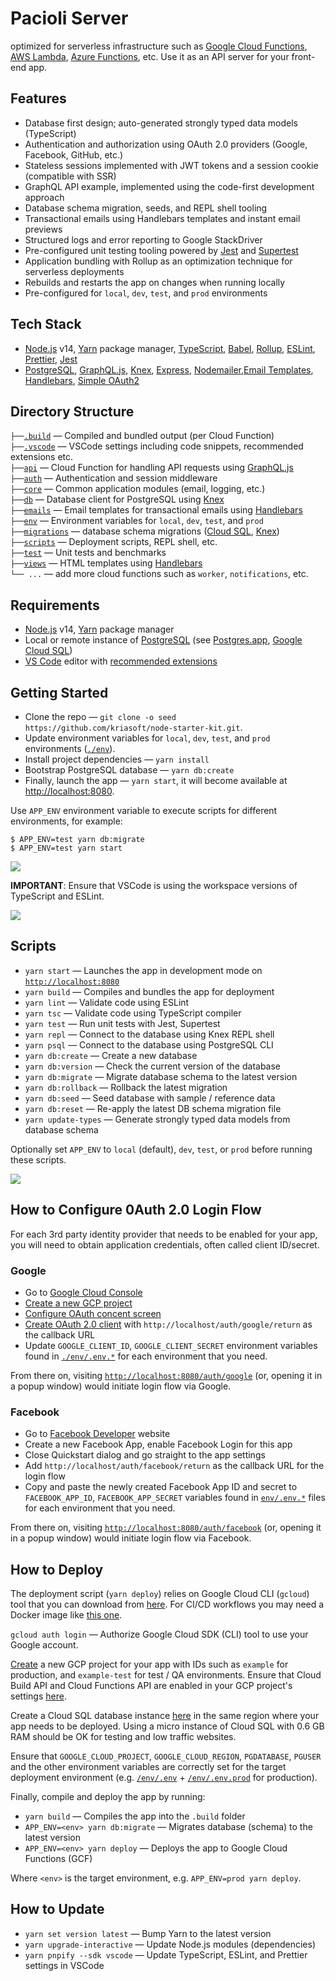 # Pacioli Server

optimized for serverless infrastructure such as [Google Cloud Functions](https://cloud.google.com/functions),
[AWS Lambda](https://aws.amazon.com/lambda/), [Azure Functions](https://azure.microsoft.com/services/functions/), etc.
Use it as an API server for your front-end app.

## Features

- Database first design; auto-generated strongly typed data models (TypeScript)
- Authentication and authorization using OAuth 2.0 providers (Google, Facebook, GitHub, etc.)
- Stateless sessions implemented with JWT tokens and a session cookie (compatible with SSR)
- GraphQL API example, implemented using the code-first development approach
- Database schema migration, seeds, and REPL shell tooling
- Transactional emails using Handlebars templates and instant email previews
- Structured logs and error reporting to Google StackDriver
- Pre-configured unit testing tooling powered by [Jest](https://jestjs.io/) and [Supertest](https://github.com/visionmedia/supertest)
- Application bundling with Rollup as an optimization technique for serverless deployments
- Rebuilds and restarts the app on changes when running locally
- Pre-configured for `local`, `dev`, `test`, and `prod` environments


## Tech Stack

- [Node.js](https://nodejs.org/) v14, [Yarn](https://yarnpkg.com/) package manager,
  [TypeScript](https://www.typescriptlang.org/), [Babel](https://babeljs.io/),
  [Rollup](https://rollupjs.org/), [ESLint](https://eslint.org/),
  [Prettier](https://prettier.io/), [Jest](https://jestjs.io/)
- [PostgreSQL](https://www.postgresql.org/), [GraphQL.js](https://github.com/graphql/graphql-js),
  [Knex](https://knesjs.org/), [Express](https://expressjs.com/),
  [Nodemailer](https://nodemailer.com/),[Email Templates](https://email-templates.js.org/),
  [Handlebars](https://handlebarsjs.com/), [Simple OAuth2](https://github.com/lelylan/simple-oauth2)

## Directory Structure

`├──`[`.build`](.build) — Compiled and bundled output (per Cloud Function)<br>
`├──`[`.vscode`](.vscode) — VSCode settings including code snippets, recommended extensions etc.<br>
`├──`[`api`](./api) — Cloud Function for handling API requests using [GraphQL.js](https://github.com/graphql/graphql-js)<br>
`├──`[`auth`](./auth) — Authentication and session middleware<br>
`├──`[`core`](./core) — Common application modules (email, logging, etc.)<br>
`├──`[`db`](./db) — Database client for PostgreSQL using [Knex](https://knexjs.org/)<br>
`├──`[`emails`](./emails) — Email templates for transactional emails using [Handlebars](https://handlebarsjs.com/)<br>
`├──`[`env`](./env) — Environment variables for `local`, `dev`, `test`, and `prod`<br>
`├──`[`migrations`](./migrations) — database schema migrations ([Cloud SQL](https://cloud.google.com/sql), [Knex](https://knexjs.org/))<br>
`├──`[`scripts`](./scripts) — Deployment scripts, REPL shell, etc.<br>
`├──`[`test`](./test) — Unit tests and benchmarks<br>
`├──`[`views`](./views) — HTML templates using [Handlebars](https://handlebarsjs.com/)<br>
`└── ...` — add more cloud functions such as `worker`, `notifications`, etc.

## Requirements

- [Node.js](https://nodejs.org/) v14, [Yarn](https://yarnpkg.com/) package manager
- Local or remote instance of [PostgreSQL](https://www.postgresql.org/) (see [Postgres.app](https://postgresapp.com/), [Google Cloud SQL](https://cloud.google.com/sql))
- [VS Code](https://code.visualstudio.com/) editor with [recommended extensions](.vscode/extensions.json)

## Getting Started

- Clone the repo — `git clone -o seed https://github.com/kriasoft/node-starter-kit.git`.
- Update environment variables for `local`, `dev`, `test`, and `prod` environments ([`./env`](./env)).
- Install project dependencies — `yarn install`
- Bootstrap PostgreSQL database — `yarn db:create`
- Finally, launch the app — `yarn start`, it will become available at [http://localhost:8080](http://localhost:8080/).

Use `APP_ENV` environment variable to execute scripts for different environments, for example:

```
$ APP_ENV=test yarn db:migrate
$ APP_ENV=test yarn start
```

![](https://files.tarkus.me/node-starter-kit-start.svg)

**IMPORTANT**: Ensure that VSCode is using the workspace versions of TypeScript and ESLint.

![](https://files.tarkus.me/typescript-workspace.png)

## Scripts

- `yarn start` — Launches the app in development mode on [`http://localhost:8080`](http://localhost:8080/)
- `yarn build` — Compiles and bundles the app for deployment
- `yarn lint` — Validate code using ESLint
- `yarn tsc` — Validate code using TypeScript compiler
- `yarn test` — Run unit tests with Jest, Supertest
- `yarn repl` — Connect to the database using Knex REPL shell
- `yarn psql` — Connect to the database using PostgreSQL CLI
- `yarn db:create` — Create a new database
- `yarn db:version` — Check the current version of the database
- `yarn db:migrate` — Migrate database schema to the latest version
- `yarn db:rollback` — Rollback the latest migration
- `yarn db:seed` — Seed database with sample / reference data
- `yarn db:reset` — Re-apply the latest DB schema migration file
- `yarn update-types` — Generate strongly typed data models from database schema

Optionally set `APP_ENV` to `local` (default), `dev`, `test`, or `prod` before running these scripts.

![](https://files.tarkus.me/node-starter-kit-db.svg)

## How to Configure 0Auth 2.0 Login Flow

For each 3rd party identity provider that needs to be enabled for your app, you
will need to obtain application credentials, often called client ID/secret.

### Google

- Go to [Google Cloud Console](https://console.cloud.google.com/)
- [Create a new GCP project](https://console.cloud.google.com/projectcreate)
- [Configure OAuth concent screen](https://console.cloud.google.com/apis/credentials/consent)
- [Create OAuth 2.0 client](https://console.cloud.google.com/apis/credentials/oauthclient)
  with `http://localhost/auth/google/return` as the callback URL
- Update `GOOGLE_CLIENT_ID`, `GOOGLE_CLIENT_SECRET` environment variables
  found in [`./env/.env.*`](./env/) for each environment that you need.

From there on, visiting [`http://localhost:8080/auth/google`](http://localhost:8080/auth/google)
(or, opening it in a popup window) would initiate login flow via Google.

### Facebook

- Go to [Facebook Developer](https://developers.facebook.com/apps/) website
- Create a new Facebook App, enable Facebook Login for this app
- Close Quickstart dialog and go straight to the app settings
- Add `http://localhost/auth/facebook/return` as the callback URL for the login flow
- Copy and paste the newly created Facebook App ID and secret to
  `FACEBOOK_APP_ID`, `FACEBOOK_APP_SECRET` variables found in [`env/.env.*`](./env/)
  files for each environment that you need.

From there on, visiting [`http://localhost:8080/auth/facebook`](http://localhost:8080/auth/facebook)
(or, opening it in a popup window) would initiate login flow via Facebook.

## How to Deploy

The deployment script (`yarn deploy`) relies on Google Cloud CLI (`gcloud`) tool
that you can download from [here](https://cloud.google.com/sdk/docs/install). For
CI/CD workflows you may need a Docker image like [this one](https://github.com/marketplace/actions/google-cloud-platform-gcp-cli-gcloud).

`gcloud auth login` — Authorize Google Cloud SDK (CLI) tool to use your Google account.

[Create](https://console.cloud.google.com/projectcreate) a new GCP project for
your app with IDs such as `example` for production, and `example-test` for test
/ QA environments. Ensure that Cloud Build API and Cloud Functions API are
enabled in your GCP project's settings [here](https://console.cloud.google.com/apis/library).

Create a Cloud SQL database instance [here](https://console.cloud.google.com/sql)
in the same region where your app needs to be deployed. Using a micro instance
of Cloud SQL with 0.6 GB RAM should be OK for testing and low traffic websites.

Ensure that `GOOGLE_CLOUD_PROJECT`, `GOOGLE_CLOUD_REGION`, `PGDATABASE`, `PGUSER`
and the other environment variables are correctly set for the target deployment
environment (e.g. [`/env/.env`](./env/.env) + [`/env/.env.prod`](./env/.env.prod)
for production).

Finally, compile and deploy the app by running:

- `yarn build` — Compiles the app into the `.build` folder
- `APP_ENV=<env> yarn db:migrate` — Migrates database (schema) to the latest version
- `APP_ENV=<env> yarn deploy` — Deploys the app to Google Cloud Functions (GCF)

Where `<env>` is the target environment, e.g. `APP_ENV=prod yarn deploy`.

## How to Update

- `yarn set version latest` — Bump Yarn to the latest version
- `yarn upgrade-interactive` — Update Node.js modules (dependencies)
- `yarn pnpify --sdk vscode` — Update TypeScript, ESLint, and Prettier settings in VSCode
